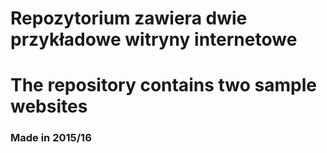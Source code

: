 # Repozytorium zawiera dwie przykładowe witryny internetowe
# The repository contains two sample websites
### Made in 2015/16
